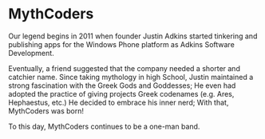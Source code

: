 # MythCoders

Our legend begins in 2011 when founder Justin Adkins started tinkering and publishing apps for the Windows Phone platform as Adkins Software Development.

Eventually, a friend suggested that the company needed a shorter and catchier name. Since taking mythology in high School, Justin maintained a strong fascination with the Greek Gods and Goddesses; He even had adopted the practice of giving projects Greek codenames (e.g. Ares, Hephaestus, etc.) He decided to embrace his inner nerd; With that, MythCoders was born!

To this day, MythCoders continues to be a one-man band.